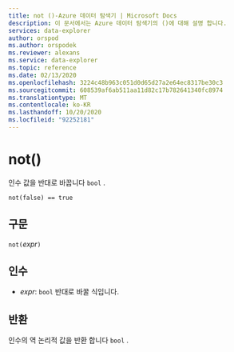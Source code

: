 ```yaml
---
title: not ()-Azure 데이터 탐색기 | Microsoft Docs
description: 이 문서에서는 Azure 데이터 탐색기의 ()에 대해 설명 합니다.
services: data-explorer
author: orspod
ms.author: orspodek
ms.reviewer: alexans
ms.service: data-explorer
ms.topic: reference
ms.date: 02/13/2020
ms.openlocfilehash: 3224c48b963c051d0d65d27a2e64ec8317be30c3
ms.sourcegitcommit: 608539af6ab511aa11d82c17b782641340fc8974
ms.translationtype: MT
ms.contentlocale: ko-KR
ms.lasthandoff: 10/20/2020
ms.locfileid: "92252181"
---
```

# <a name="not"></a>not()

인수 값을 반대로 바꿉니다 `bool` .

```kusto
not(false) == true
```

## <a name="syntax"></a>구문

`not(`*expr*`)`

## <a name="arguments"></a>인수

* *expr*: `bool` 반대로 바꿀 식입니다.

## <a name="returns"></a>반환

인수의 역 논리적 값을 반환 합니다 `bool` .